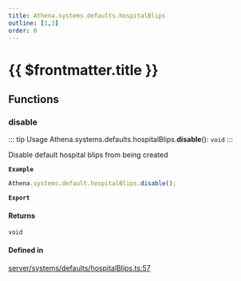 ```yaml
---
title: Athena.systems.defaults.hospitalBlips
outline: [1,3]
order: 0
---
```


# {{ $frontmatter.title }}


## Functions

### disable

::: tip Usage
Athena.systems.defaults.hospitalBlips.**disable**(): `void`
:::

Disable default hospital blips from being created

**`Example`**

```ts
Athena.systems.default.hospitalBlips.disable();
```

**`Export`**

#### Returns

`void`

#### Defined in

[server/systems/defaults/hospitalBlips.ts:57](https://github.com/Stuyk/altv-athena/blob/217ba5f/src/core/server/systems/defaults/hospitalBlips.ts#L57)
